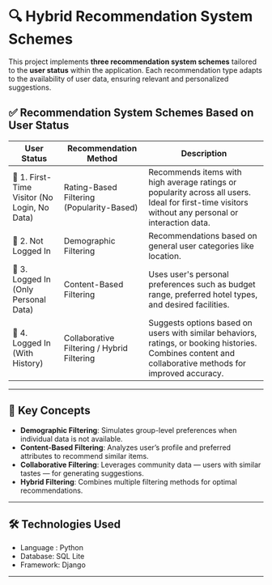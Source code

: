# 🔍 Hybrid Recommendation System Schemes

This project implements **three recommendation system schemes** tailored to the **user status** within the application. Each recommendation type adapts to the availability of user data, ensuring relevant and personalized suggestions.

## ✅ Recommendation System Schemes Based on User Status

| User Status                          | Recommendation Method                    | Description                                                                 |
|-------------------------------------|------------------------------------------|-----------------------------------------------------------------------------|
| 🔹 1. First-Time Visitor (No Login, No Data)   | Rating-Based Filtering (Popularity-Based)    | Recommends items with high average ratings or popularity across all users. Ideal for first-time visitors without any personal or interaction data. |
| 🔹 2. Not Logged In                 | Demographic Filtering                    | Recommendations based on general user categories like location. |
| 🔹 3. Logged In (Only Personal Data) | Content-Based Filtering                  | Uses user's personal preferences such as budget range, preferred hotel types, and desired facilities. |
| 🔹 4. Logged In (With History)       | Collaborative Filtering / Hybrid Filtering | Suggests options based on users with similar behaviors, ratings, or booking histories. Combines content and collaborative methods for improved accuracy. |

---

## 📌 Key Concepts

- **Demographic Filtering**: Simulates group-level preferences when individual data is not available.
- **Content-Based Filtering**: Analyzes user’s profile and preferred attributes to recommend similar items.
- **Collaborative Filtering**: Leverages community data — users with similar tastes — for generating suggestions.
- **Hybrid Filtering**: Combines multiple filtering methods for optimal recommendations.

---

## 🛠 Technologies Used

- Language : Python
- Database: SQL Lite
- Framework: Django

---





